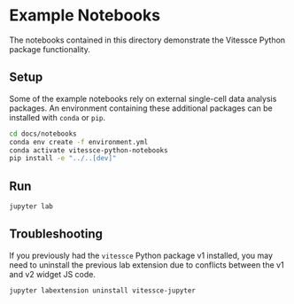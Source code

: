 # Example Notebooks

The notebooks contained in this directory demonstrate the Vitessce Python package functionality.

## Setup

Some of the example notebooks rely on external single-cell data analysis packages. An environment containing these additional packages can be installed with `conda` or `pip`.

```sh
cd docs/notebooks
conda env create -f environment.yml
conda activate vitessce-python-notebooks
pip install -e "../..[dev]"
```

## Run

```sh
jupyter lab
```

## Troubleshooting

If you previously had the `vitessce` Python package v1 installed, you may need to uninstall the previous lab extension due to conflicts between the v1 and v2 widget JS code.

```sh
jupyter labextension uninstall vitessce-jupyter
```

